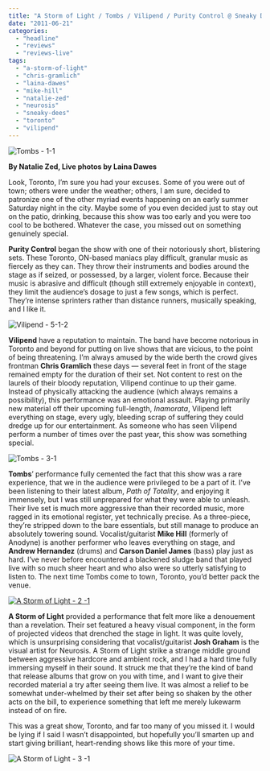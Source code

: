 ```yaml
---
title: "A Storm of Light / Tombs / Vilipend / Purity Control @ Sneaky Dee’s, Toronto ON, June 11th, 2011"
date: "2011-06-21"
categories: 
  - "headline"
  - "reviews"
  - "reviews-live"
tags: 
  - "a-storm-of-light"
  - "chris-gramlich"
  - "laina-dawes"
  - "mike-hill"
  - "natalie-zed"
  - "neurosis"
  - "sneaky-dees"
  - "toronto"
  - "vilipend"
---
```


![](http://www.hellbound.ca/wp-content/uploads/2011/06/Tombs-1-1.jpg "Tombs - 1-1")

**By Natalie Zed, Live photos by Laina Dawes**

Look, Toronto, I’m sure you had your excuses. Some of you were out of town; others were under the weather; others, I am sure, decided to patronize one of the other myriad events happening on an early summer Saturday night in the city. Maybe some of you even decided just to stay out on the patio, drinking, because this show was too early and you were too cool to be bothered. Whatever the case, you missed out on something genuinely special.

**Purity Control** began the show with one of their notoriously short, blistering sets. These Toronto, ON-based maniacs play difficult, granular music as fiercely as they can. They throw their instruments and bodies around the stage as if seized, or possessed, by a larger, violent force. Because their music is abrasive and difficult (though still extremely enjoyable in context), they limit the audience’s dosage to just a few songs, which is perfect. They’re intense sprinters rather than distance runners, musically speaking, and I like it.

![](http://www.hellbound.ca/wp-content/uploads/2011/06/Vilipend-5-1-2.jpg "Vilipend - 5-1-2")

**Vilipend** have a reputation to maintain. The band have become notorious in Toronto and beyond for putting on live shows that are vicious, to the point of being threatening. I’m always amused by the wide berth the crowd gives frontman **Chris Gramlich** these days — several feet in front of the stage remained empty for the duration of their set. Not content to rest on the laurels of their bloody reputation, Vilipend continue to up their game. Instead of physically attacking the audience (which always remains a possibility), this performance was an emotional assault. Playing primarily new material off their upcoming full-length, _Inamorata_, Vilipend left everything on stage, every ugly, bleeding scrap of suffering they could dredge up for our entertainment. As someone who has seen Vilipend perform a number of times over the past year, this show was something special.

![](http://www.hellbound.ca/wp-content/uploads/2011/06/Tombs-3-1.jpg "Tombs - 3-1")

**Tombs**’ performance fully cemented the fact that this show was a rare experience, that we in the audience were privileged to be a part of it. I’ve been listening to their latest album, _Path of Totality_, and enjoying it immensely, but I was still unprepared for what they were able to unleash. Their live set is much more aggressive than their recorded music, more ragged in its emotional register, yet technically precise. As a three-piece, they’re stripped down to the bare essentials, but still manage to produce an absolutely towering sound. Vocalist/guitarist **Mike Hill** (formerly of Anodyne) is another performer who leaves everything on stage, and **Andrew Hernandez** (drums) and **Carson Daniel James** (bass) play just as hard. I’ve never before encountered a blackened sludge band that played live with so much sheer heart and who also were so utterly satisfying to listen to. The next time Tombs come to town, Toronto, you’d better pack the venue.

[![](http://www.hellbound.ca/wp-content/uploads/2011/06/A-Storm-of-Light-2-1.jpg "A Storm of Light - 2 -1")](http://www.hellbound.ca/wp-content/uploads/2011/06/A-Storm-of-Light-2-1.jpg)

**A Storm of Light** provided a performance that felt more like a denouement than a revelation. Their set featured a heavy visual component, in the form of projected videos that drenched the stage in light. It was quite lovely, which is unsurprising considering that vocalist/guitarist **Josh Graham** is the visual artist for Neurosis. A Storm of Light strike a strange middle ground between aggressive hardcore and ambient rock, and I had a hard time fully immersing myself in their sound. It struck me that they’re the kind of band that release albums that grow on you with time, and I want to give their recorded material a try after seeing them live. It was almost a relief to be somewhat under-whelmed by their set after being so shaken by the other acts on the bill, to experience something that left me merely lukewarm instead of on fire.

This was a great show, Toronto, and far too many of you missed it. I would be lying if I said I wasn’t disappointed, but hopefully you’ll smarten up and start giving brilliant, heart-rending shows like this more of your time.

![](http://www.hellbound.ca/wp-content/uploads/2011/06/A-Storm-of-Light-3-1.jpg "A Storm of Light - 3 -1")
